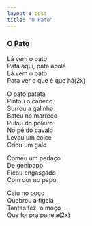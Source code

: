 ```yaml
---
layout : post
title: "O Pato"
---
```



### O Pato

Lá vem o pato<br>
Pata aqui, pata acolá<br>
Lá vem o pato<br>
Para ver o que é que há(2x)<br>

O pato pateta<br>
Pintou o caneco<br>
Surrou a galinha<br>
Bateu no marreco<br>
Pulou do poleiro<br>
No pé do cavalo<br>
Levou um coice<br>
Criou um galo<br>

Comeu um pedaço<br>
De genipapo<br>
Ficou engasgado<br>
Com dor no papo<br>

Caiu no poço<br>
Quebrou a tigela<br>
Tantas fez, o moço<br>
Que foi pra panela(2x)<br>
